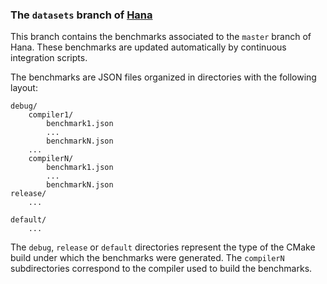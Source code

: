 ### The `datasets` branch of [Hana][]

This branch contains the benchmarks associated to the `master` branch of Hana.
These benchmarks are updated automatically by continuous integration scripts.

The benchmarks are JSON files organized in directories with the following
layout:

```
debug/
    compiler1/
        benchmark1.json
        ...
        benchmarkN.json
    ...
    compilerN/
        benchmark1.json
        ...
        benchmarkN.json
release/
    ...

default/
    ...
```

The `debug`, `release` or `default` directories represent the type of the
CMake build under which the benchmarks were generated. The `compilerN`
subdirectories correspond to the compiler used to build the benchmarks.

[Hana]: http://github.com/ldionne/hana
